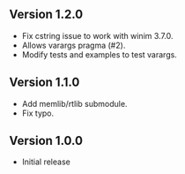 Version 1.2.0
-------------
* Fix cstring issue to work with winim 3.7.0.
* Allows varargs pragma (#2).
* Modify tests and examples to test varargs.

Version 1.1.0
-------------
* Add memlib/rtlib submodule.
* Fix typo.

Version 1.0.0
-------------
* Initial release
